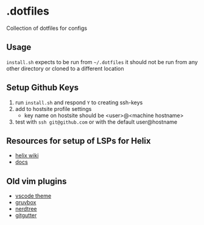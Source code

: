 # .dotfiles

Collection of dotfiles for configs

## Usage

`install.sh` expects to be run from `~/.dotfiles` it should not be run from any other directory or cloned to a different location

## Setup Github Keys

1. run `install.sh` and respond `Y` to creating ssh-keys
1. add to hostsite profile settings
    - key name on hostsite should be \<user\>@\<machine hostname\>
1. test with `ssh git@github.com` or with the default user@hostname

## Resources for setup of LSPs for Helix

- [helix wiki](https://github.com/helix-editor/helix/wiki/Language-Server-Configurations)
- [docs](https://docs.helix-editor.com/lang-support.html)

## Old vim plugins

- [vscode theme](https://github.com/tomasiser/vim-code-dark.git)
- [gruvbox](https://github.com/morhetz/gruvbox.git)
- [nerdtree](https://github.com/preservim/nerdtree.git)
- [gitgutter](https://github.com/airblade/vim-gitgutter.git)

